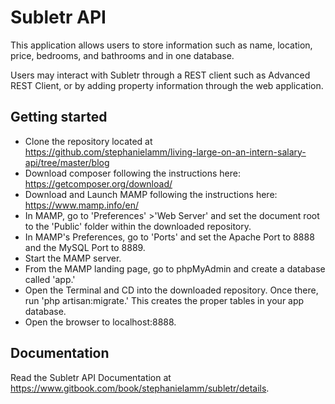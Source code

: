 # Subletr API
This application allows users to store information such as name, location, price, bedrooms, and bathrooms and in one database.

Users may interact with Subletr through a REST client such as Advanced REST Client, or by adding property information through the web application.

## Getting started
- Clone the repository located at https://github.com/stephanielamm/living-large-on-an-intern-salary-api/tree/master/blog
- Download composer following the instructions here:
https://getcomposer.org/download/
- Download and Launch MAMP following the instructions here:
https://www.mamp.info/en/
- In MAMP, go to 'Preferences' >'Web Server' and set the document root to the 'Public' folder within the downloaded repository.
- In MAMP's Preferences, go to 'Ports' and set the Apache Port to 8888 and the MySQL Port to 8889.
- Start the MAMP server.
- From the MAMP landing page, go to phpMyAdmin and create a database called 'app.'
- Open the Terminal and CD into the downloaded repository. Once there, run 'php artisan:migrate.' This creates the proper tables in your app database.
- Open the browser to localhost:8888.

## Documentation

Read the Subletr API Documentation at https://www.gitbook.com/book/stephanielamm/subletr/details.
